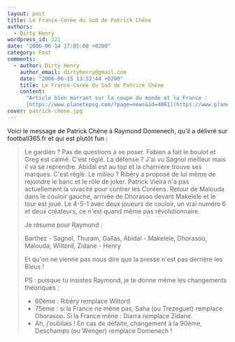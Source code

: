 ```yaml
---
layout: post
title: Le France-Corée du Sud de Patrick Chêne
authors:
  - Dirty Henry
wordpress_id: 321
date: "2006-06-14 17:05:00 +0200"
category: Foot
comments:
  - author: Dirty Henry
    author_email: dirtyhenry@gmail.com
    date: "2006-06-15 13:52:44 +0200"
    title: Le France-Corée du Sud de Patrick Chêne
    content:
      "Article bien marrant sur la coupe du monde et la France :
      [https://www.planetepsg.com/?page=news&id=4861](https://www.planetepsg.com/?page=news&id=4861)"
cover: patrick-chene.jpg
---
```


Voici le message de Patrick Chêne à Raymond Domenech, qu'il a délivré sur
football365.fr et qui est plutôt fun :

> Le gardien ? Pas de questions à se poser. Fabien a fait le boulot et Greg est
> calmé. C'est réglé. La défense ? J'ai vu Sagnol meilleur mais il va se
> reprendre. Abidal est au top et la charnière trouve ses marques. C'est réglé.
> Le milieu ? Ribéry a proposé de lui même de rejoindre le banc et le rôle de
> joker. Patrick Vieira n'a pas actuellement la vivacité pour contrer les
> Coréens. Retour de Malouda dans le couloir gauche, arrivée de Dhorasoo devant
> Makelele et le tour est joué. Le 4-5-1 avec deux joueurs de couloir, un vrai
> numéro 6 et deux créateurs, ce n'est quand même pas révolutionnaire.
>
> Je résume pour Raymond :
>
> Barthez - Sagnol, Thuram, Gallas, Abidal - Makelele, Dhorasoo, Malouda,
> Wiltord, Zidane - Henry
>
> Et qu'on ne vienne pas nous dire que la presse n'est pas derrière les Bleus !
>
> PS : puisque tu insistes Raymond, je te donne même les changements
> théoriques :
>
> - 60ème : Ribéry remplace Wiltord
> - 75ème : si la France ne mène pas, Saha (ou Trezeguet) remplace Dhorasoo. Si
>   la France mène : Diarra remplace Zidane.
> - Ah, j'oubliais ! En cas de défaite, changement à la 90ème, Deschamps (ou
>   Wenger) remplace Domenech !
